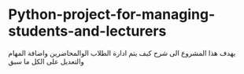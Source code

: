 # Python-project-for-managing-students-and-lecturers
يهدف هذا المشروع الى شرح كيف يتم ادارة الطلاب الوالمحاضرين واضافة المهام والتعديل على الكل ما سبق 
